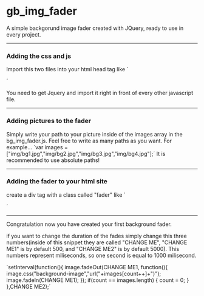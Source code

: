 # gb_img_fader
A simple backgorund image fader created with JQuery, ready to use in every project.
***
### Adding the css and js
Import this two files into your html head tag like
´<link rel="stylesheet" type="text/css" href="http://localhost/tuts/bg_img_fader/css/bg_img_fader.css" />
 <script type="text/javascript" src="http://localhost/tuts/bg_img_fader/js/bg_img_fader.js"></script>´
 You need to get Jquery and import it right in front of every other javascript file.
***
### Adding pictures to the fader
Simply write your path to your picture inside of the images array in the bg_img_fader.js. Feel free to write as many paths as you want. For example...
´var images = ["img/bg1.jpg","img/bg2.jpg","img/bg3.jpg","img/bg4.jpg"];´
It is recommended to use absolute paths!
***
### Adding the fader to your html site
create a div tag with a class called "fader" like
´<div class="fader"></div>´
***
Congratulation now you have created your first background fader.

if you want to change the duration of the fades simply change this three numbers(inside of this snippet they are called "CHANGE ME", "CHANGE ME1" is by default 500, and "CHANGE ME2" is by default 5000). This numbers represent miliseconds, so one second is equal to 1000 milisecond.

´setInterval(function(){
    image.fadeOut(CHANGE ME1, function(){
      image.css("background-image","url("+images[count++]+")");
      image.fadeIn(CHANGE ME1);
    });
    if(count == images.length)
    {
      count = 0;
    }
  },CHANGE ME2);´
